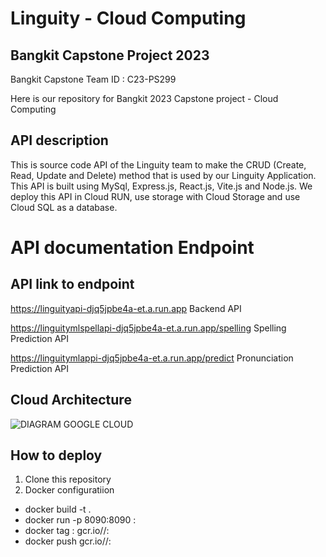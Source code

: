 # Linguity - Cloud Computing

##  Bangkit Capstone Project 2023 
Bangkit Capstone Team ID : C23-PS299

Here is our repository for Bangkit 2023 Capstone project - Cloud Computing

## API description
This is source code API of the Linguity team to make the CRUD (Create, Read, Update and Delete) method that is used by our Linguity Application. This API is built using  MySql, Express.js, React.js, Vite.js and Node.js. We deploy this API in Cloud RUN, use storage with Cloud Storage and use Cloud SQL as a database.

# API documentation Endpoint
## API link to endpoint
https://linguityapi-djq5jpbe4a-et.a.run.app Backend API

https://linguitymlspellapi-djq5jpbe4a-et.a.run.app/spelling Spelling Prediction API

https://linguitymlappi-djq5jpbe4a-et.a.run.app/predict Pronunciation Prediction API

## Cloud Architecture
![DIAGRAM GOOGLE CLOUD](https://github.com/Linguity/CC/assets/85879078/61f4159e-d6eb-4c71-997f-fb96aaad740d)

## How to deploy
1. Clone this repository
2. Docker configuratiion
- docker build -t <Your-image> .
- docker run -p 8090:8090 <Your-image>:<your-tag>
- docker tag <Your-image>:<your-tag> gcr.io/<your-project>/<Your-image>:<your-tag>
- docker push gcr.io/<your-project>/<Your-image>:<your-tag>
